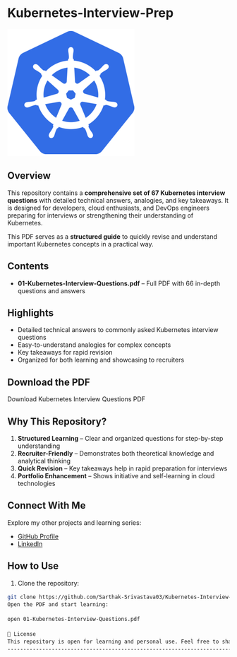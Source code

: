 # Kubernetes-Interview-Prep

![Kubernetes Logo](https://raw.githubusercontent.com/github/explore/main/topics/kubernetes/kubernetes.png)

## Overview
This repository contains a **comprehensive set of 67 Kubernetes interview questions** with detailed technical answers, analogies, and key takeaways. It is designed for developers, cloud enthusiasts, and DevOps engineers preparing for interviews or strengthening their understanding of Kubernetes.

This PDF serves as a **structured guide** to quickly revise and understand important Kubernetes concepts in a practical way.

## Contents

- **01-Kubernetes-Interview-Questions.pdf** – Full PDF with 66 in-depth questions and answers  

## Highlights

- Detailed technical answers to commonly asked Kubernetes interview questions  
- Easy-to-understand analogies for complex concepts  
- Key takeaways for rapid revision  
- Organized for both learning and showcasing to recruiters  


## Download the PDF

Download Kubernetes Interview Questions PDF

## Why This Repository?

1. **Structured Learning** – Clear and organized questions for step-by-step understanding  
2. **Recruiter-Friendly** – Demonstrates both theoretical knowledge and analytical thinking  
3. **Quick Revision** – Key takeaways help in rapid preparation for interviews  
4. **Portfolio Enhancement** – Shows initiative and self-learning in cloud technologies  

## Connect With Me
Explore my other projects and learning series:

- [GitHub Profile](https://github.com/Sarthak-Srivastava03/)  
- [LinkedIn](https://www.linkedin.com/in/sarthak-srivastava-developer/)

## How to Use

1. Clone the repository:
```bash
git clone https://github.com/Sarthak-Srivastava03/Kubernetes-Interview-Prep/.git
Open the PDF and start learning:

open 01-Kubernetes-Interview-Questions.pdf

📝 License
This repository is open for learning and personal use. Feel free to share and learn!
--------------------------------------------------------------------------------------*END*----------------------------------------------------------------------------------------
